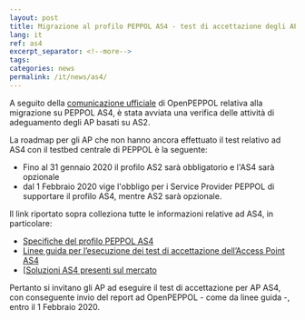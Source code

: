 ```yaml
---
layout: post
title: Migrazione al profilo PEPPOL AS4 - test di accettazione degli AP AS4
lang: it
ref: as4
excerpt_separator: <!--more-->
tags:
categories: news
permalink: /it/news/as4/
---
```


A seguito della <a aria-label="Peppol.eu - Comunicazione ufficiale - Collegamento a sito esterno" href="https://peppol.eu/support-for-the-peppol-as4-profile-mandatory-in-the-peppol-edelivery-network-from-1-february-2020/" title="Collegamento a sito esterno">comunicazione ufficiale</a>
di OpenPEPPOL relativa alla migrazione su PEPPOL AS4, è stata avviata
una verifica delle attività di adeguamento degli AP basati su AS2.<!--more-->

La roadmap per gli AP che non hanno ancora effettuato il test relativo ad AS4 con il testbed centrale di PEPPOL è la seguente:

- Fino al 31 gennaio 2020 il profilo AS2 sarà obbligatorio e l'AS4 sarà opzionale
- dal 1 Febbraio 2020 vige l'obbligo per i Service Provider PEPPOL di supportare il profilo AS4, mentre AS2 sarà opzionale.

Il link riportato sopra colleziona tutte le informazioni relative ad AS4, in particolare:

- <a aria-label="Peppol.eu - Specifiche del profilo PEPPOL AS4 - Collegamento a sito esterno" href="http://docs.peppol.eu/edelivery/as4/specification/" title="Collegamento a sito esterno">Specifiche del profilo PEPPOL AS4</a>
- <a aria-label="Peppol.eu - Linee guida per l’esecuzione dei test di accettazione dell’Access Point AS4 - Collegamento a sito esterno" href="https://peppol.eu/downloads/ap-guidelines/" title="Collegamento a sito esterno">Linee guida per l’esecuzione dei test di accettazione dell’Access Point AS4</a>
- [<a aria-label="ec.europa.eu - Soluzioni AS4 presenti sul mercato - Collegamento a sito esterno" href="https://ec.europa.eu/cefdigital/wiki/display/CEFDIGITAL/eDelivery+AS4+conformant+solutions" title="Collegamento a sito esterno">Soluzioni AS4 presenti sul mercato</a>

Pertanto si invitano gli AP ad eseguire il test di accettazione per AP AS4, con conseguente invio del report ad OpenPEPPOL - come da linee guida -, entro il 1 Febbraio 2020.
